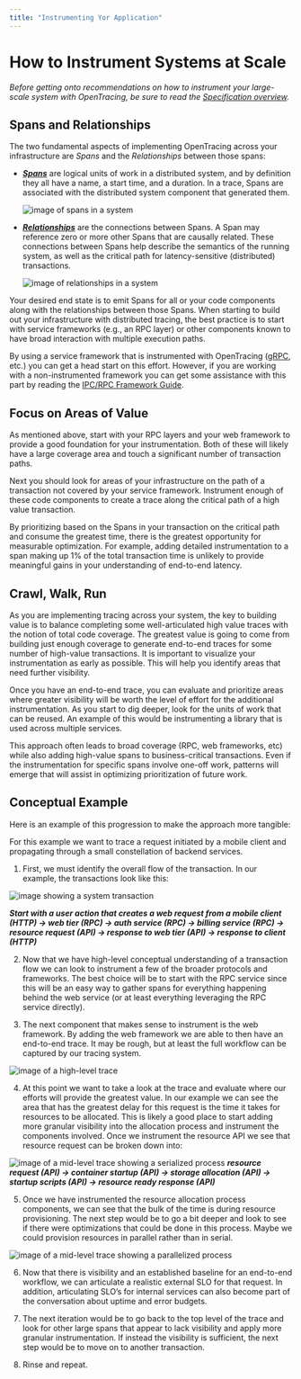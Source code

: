 ```yaml
---
title: "Instrumenting Yor Application"
---
```


# How to Instrument Systems at Scale

_Before getting onto recommendations on how to instrument your large-scale system with OpenTracing, be sure to read the [Specification overview](/pages/spec)._

## Spans and Relationships

The two fundamental aspects of implementing OpenTracing across your infrastructure are _Spans_ and the _Relationships_ between those spans:

* **_[Spans](/pages/spec#spans)_** are logical units of work in a distributed system, and by definition they all have a name, a start time, and a duration. In a trace, Spans are associated with the distributed system component that generated them.

  ![image of spans in a system](/images/OTHT_0.png)

* **_[Relationships](/pages/spec/#causal-span-references)_** are the connections between Spans. A Span may reference zero or more other Spans that are causally related. These connections between Spans help describe the semantics of the running system, as well as the critical path for latency-sensitive (distributed) transactions.

  ![image of relationships in a system](/images/OTHT_1.png)

Your desired end state is to emit Spans for all or your code components along with the relationships between those Spans. When starting to build out your infrastructure with distributed tracing, the best practice is to start with service frameworks (e.g., an RPC layer) or other components known to have broad interaction with multiple execution paths.

By using a service framework that is instrumented with OpenTracing ([gRPC](https://github.com/grpc/grpc-go), etc.) you can get a head start on this effort. However, if you are working with a non-instrumented framework you can get some assistance with this part by reading the [IPC/RPC Framework Guide](/pages/instrumentation/instrumenting-frameworks).

## Focus on Areas of Value

As mentioned above, start with your RPC layers and your web framework to provide a good foundation for your instrumentation. Both of these will likely have a large coverage area and touch a significant number of transaction paths.

Next you should look for areas of your infrastructure on the path of a transaction not covered by your service framework. Instrument enough of these code components to create a trace along the critical path of a high value transaction.

By prioritizing based on the Spans in your transaction on the critical path and consume the greatest time, there is the greatest opportunity for measurable optimization. For example, adding detailed instrumentation to a span making up 1% of the total transaction time is unlikely to provide meaningful gains in your understanding of end-to-end latency.

## Crawl, Walk, Run

As you are implementing tracing across your system, the key to building value is to balance completing some well-articulated high value traces with the notion of total code coverage. The greatest value is going to come from building just enough coverage to generate end-to-end traces for some number of high-value transactions. It is important to visualize your instrumentation as early as possible. This will help you identify areas that need further visibility.

Once you have an end-to-end trace, you can evaluate and prioritize areas where greater visibility will be worth the level of effort for the additional instrumentation. As you start to dig deeper, look for the units of work that can be reused. An example of this would be instrumenting a library that is used across multiple services.

This approach often leads to broad coverage (RPC, web frameworks, etc) while also adding high-value spans to business-critical transactions. Even if the instrumentation for specific spans involve one-off work, patterns will emerge that will assist in optimizing prioritization of future work.

## Conceptual Example

Here is an example of this progression to make the approach more tangible:

For this example we want to trace a request initiated by a mobile client and propagating through a small constellation of backend services.

1. First, we must identify the overall flow of the transaction. In our example, the transactions look like this:

  ![image showing a system transaction](/images/OTHT_2.png)

  **_Start with a user action that creates a web request from a mobile client (HTTP) → web tier (RPC) → auth service (RPC) → billing service (RPC) → resource request (API) → response to web tier (API) → response to client (HTTP)_**

2. Now that we have high-level conceptual understanding of a transaction flow we can look to instrument a few of the broader protocols and frameworks. The best choice will be to start with the RPC service since this will be an easy way to gather  spans for everything happening behind the web service (or at least everything leveraging the RPC service directly).

3. The next component that makes sense to instrument is the web framework. By adding the web framework we are able to then have an end-to-end trace. It may be rough, but at least the full workflow can be captured by our tracing system.

  ![image of a high-level trace](/images/OTHT_3.png)

4. At this point we want to take a look at the trace and evaluate where our efforts will provide the greatest value. In our example we can see the area that has the greatest delay for this request is the time it takes for resources to be allocated. This is likely a good place to start adding more granular visibility into the allocation process and instrument the components involved. Once we instrument the resource API we see that resource request can be broken down into:

  ![image of a mid-level trace showing a serialized process](/images/OTHT_4.png)
  **_resource request (API) → container startup (API) → storage allocation (API) → startup scripts (API) → resource ready response (API)_**

5. Once we have instrumented the resource allocation process components, we can see that the bulk of the time is during resource provisioning. The next step would be to go a bit deeper and look to see if there were optimizations that could be done in this process. Maybe we could provision resources in parallel rather than in serial.

  ![image of a mid-level trace showing a parallelized process](/images/OTHT_5.png)

6. Now that there is visibility and an established baseline for an end-to-end workflow, we can articulate a realistic external SLO for that request. In addition, articulating SLO’s for internal services can also become part of the conversation about uptime and error budgets.

7. The next iteration would be to go back to the top level of the trace and look for other large spans that appear to lack visibility and apply more granular instrumentation. If instead the visibility is sufficient, the next step would be to move on to another transaction.

8. Rinse and repeat.
